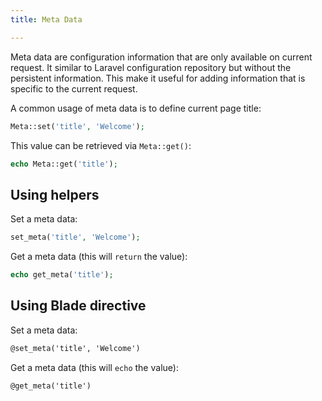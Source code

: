 ```yaml
---
title: Meta Data

---
```


Meta data are configuration information that are only available on current request. It similar to Laravel configuration repository but without the persistent information. This make it useful for adding information that is specific to the current request.

A common usage of meta data is to define current page title:

```php
Meta::set('title', 'Welcome');
```

This value can be retrieved via `Meta::get()`:

```php
echo Meta::get('title');
```

## Using helpers

Set a meta data:

```php
set_meta('title', 'Welcome');
```

Get a meta data (this will `return` the value):

```php
echo get_meta('title');
```

## Using Blade directive

Set a meta data:

```html
@set_meta('title', 'Welcome')
```

Get a meta data (this will `echo` the value):

```html
@get_meta('title')
```
